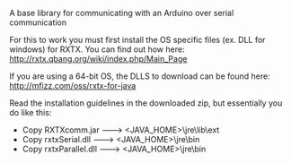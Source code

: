 A base library for communicating with an Arduino over serial communication

For this to work you must first install the OS specific files (ex. DLL for windows) for RXTX.
You can find out how here:
http://rxtx.qbang.org/wiki/index.php/Main_Page

If you are using a 64-bit OS, the DLLS to download can be found here:
http://mfizz.com/oss/rxtx-for-java

Read the installation guidelines in the downloaded zip, but essentially you do like this:
- Copy RXTXcomm.jar ---> <JAVA_HOME>\jre\lib\ext
- Copy rxtxSerial.dll ---> <JAVA_HOME>\jre\bin
- Copy rxtxParallel.dll ---> <JAVA_HOME>\jre\bin
